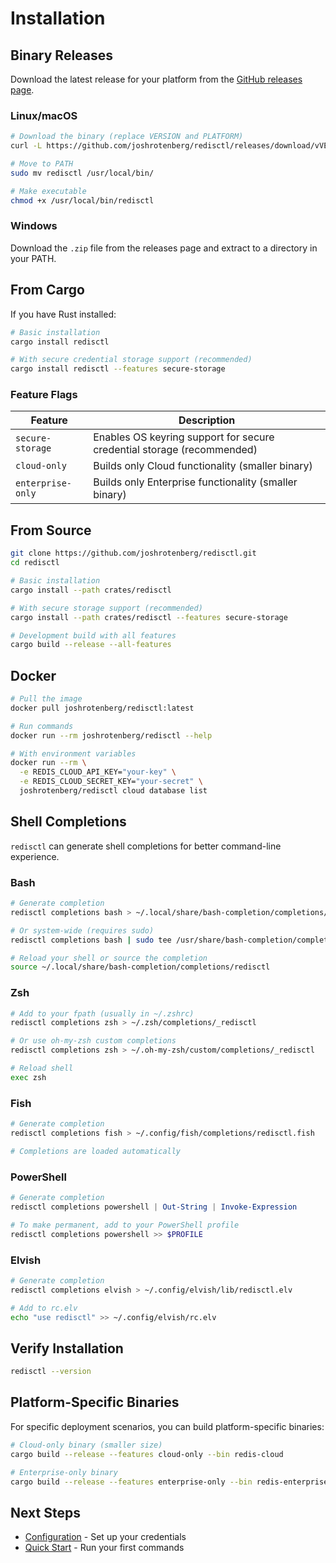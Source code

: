 # Installation

## Binary Releases

Download the latest release for your platform from the [GitHub releases page](https://github.com/joshrotenberg/redisctl/releases).

### Linux/macOS
```bash
# Download the binary (replace VERSION and PLATFORM)
curl -L https://github.com/joshrotenberg/redisctl/releases/download/vVERSION/redisctl-PLATFORM.tar.gz | tar xz

# Move to PATH
sudo mv redisctl /usr/local/bin/

# Make executable
chmod +x /usr/local/bin/redisctl
```

### Windows
Download the `.zip` file from the releases page and extract to a directory in your PATH.

## From Cargo

If you have Rust installed:

```bash
# Basic installation
cargo install redisctl

# With secure credential storage support (recommended)
cargo install redisctl --features secure-storage
```

### Feature Flags

| Feature | Description |
|---------|-------------|
| `secure-storage` | Enables OS keyring support for secure credential storage (recommended) |
| `cloud-only` | Builds only Cloud functionality (smaller binary) |
| `enterprise-only` | Builds only Enterprise functionality (smaller binary) |

## From Source

```bash
git clone https://github.com/joshrotenberg/redisctl.git
cd redisctl

# Basic installation
cargo install --path crates/redisctl

# With secure storage support (recommended)
cargo install --path crates/redisctl --features secure-storage

# Development build with all features
cargo build --release --all-features
```

## Docker

```bash
# Pull the image
docker pull joshrotenberg/redisctl:latest

# Run commands
docker run --rm joshrotenberg/redisctl --help

# With environment variables
docker run --rm \
  -e REDIS_CLOUD_API_KEY="your-key" \
  -e REDIS_CLOUD_SECRET_KEY="your-secret" \
  joshrotenberg/redisctl cloud database list
```

## Shell Completions

`redisctl` can generate shell completions for better command-line experience.

### Bash
```bash
# Generate completion
redisctl completions bash > ~/.local/share/bash-completion/completions/redisctl

# Or system-wide (requires sudo)
redisctl completions bash | sudo tee /usr/share/bash-completion/completions/redisctl

# Reload your shell or source the completion
source ~/.local/share/bash-completion/completions/redisctl
```

### Zsh
```bash
# Add to your fpath (usually in ~/.zshrc)
redisctl completions zsh > ~/.zsh/completions/_redisctl

# Or use oh-my-zsh custom completions
redisctl completions zsh > ~/.oh-my-zsh/custom/completions/_redisctl

# Reload shell
exec zsh
```

### Fish
```bash
# Generate completion
redisctl completions fish > ~/.config/fish/completions/redisctl.fish

# Completions are loaded automatically
```

### PowerShell
```powershell
# Generate completion
redisctl completions powershell | Out-String | Invoke-Expression

# To make permanent, add to your PowerShell profile
redisctl completions powershell >> $PROFILE
```

### Elvish
```bash
# Generate completion
redisctl completions elvish > ~/.config/elvish/lib/redisctl.elv

# Add to rc.elv
echo "use redisctl" >> ~/.config/elvish/rc.elv
```

## Verify Installation

```bash
redisctl --version
```

## Platform-Specific Binaries

For specific deployment scenarios, you can build platform-specific binaries:

```bash
# Cloud-only binary (smaller size)
cargo build --release --features cloud-only --bin redis-cloud

# Enterprise-only binary
cargo build --release --features enterprise-only --bin redis-enterprise
```

## Next Steps

- [Configuration](./configuration.md) - Set up your credentials
- [Quick Start](./quickstart.md) - Run your first commands